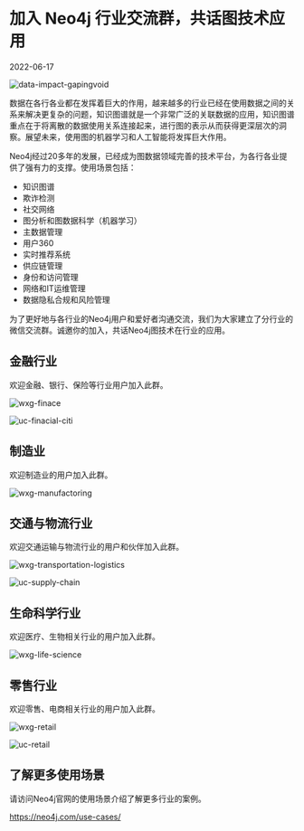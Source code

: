 # 加入 Neo4j 行业交流群，共话图技术应用

2022-06-17

![data-impact-gapingvoid](neo4j-industry-groups/data-impact-gapingvoid.png)

数据在各行各业都在发挥着巨大的作用，越来越多的行业已经在使用数据之间的关系来解决更复杂的问题，知识图谱就是一个非常广泛的关联数据的应用，知识图谱重点在于将离散的数据使用关系连接起来，进行图的表示从而获得更深层次的洞察。展望未来，使用图的机器学习和人工智能将发挥巨大作用。

Neo4j经过20多年的发展，已经成为图数据领域完善的技术平台，为各行各业提供了强有力的支撑。使用场景包括：

- 知识图谱
- 欺诈检测
- 社交网络
- 图分析和图数据科学（机器学习）
- 主数据管理
- 用户360
- 实时推荐系统
- 供应链管理
- 身份和访问管理
- 网络和IT运维管理
- 数据隐私合规和风险管理

为了更好地与各行业的Neo4j用户和爱好者沟通交流，我们为大家建立了分行业的微信交流群。诚邀你的加入，共话Neo4j图技术在行业的应用。

## 金融行业

欢迎金融、银行、保险等行业用户加入此群。

![wxg-finace](neo4j-industry-groups/wxg-finace.png)



![uc-finacial-citi](neo4j-industry-groups/uc-finacial-citi.png)

## 制造业

欢迎制造业的用户加入此群。

![wxg-manufactoring](neo4j-industry-groups/wxg-manufactoring.png)

## 交通与物流行业

欢迎交通运输与物流行业的用户和伙伴加入此群。

![wxg-transportation-logistics](neo4j-industry-groups/wxg-transportation-logistics.png)

![uc-supply-chain](neo4j-industry-groups/uc-supply-chain.png)

## 生命科学行业

欢迎医疗、生物相关行业的用户加入此群。

![wxg-life-science](neo4j-industry-groups/wxg-life-science.png)

## 零售行业

欢迎零售、电商相关行业的用户加入此群。

![wxg-retail](neo4j-industry-groups/wxg-retail.png)

![uc-retail](neo4j-industry-groups/uc-retail.png)

## 了解更多使用场景

请访问Neo4j官网的使用场景介绍了解更多行业的案例。

https://neo4j.com/use-cases/